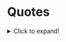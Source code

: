# Quotes
<details>
  <summary>Click to expand!</summary>
  <pre>
  > "My wealth, let son and bretheren part. Some things they cannot share.
My work well done, my noble heart, these are only mine to wear." - Jabir

> ”My heart trembles like a poor leaf.\
> The planets whirl in my dreams.\
> The stars press against my window.\
> I rotate in my sleep.\
> My bed is a warm planet.” - Marvin Mercer 

> "Silence alone is great; all else is weakness." - Alfred De Vigny

> “The beauty of a living thing is not the atoms that go into it, but the way those atoms are put together.” ― Carl Sagan

> "I seem to have been only like a boy playing on the seashore, and diverting myself in now and then finding a smoother pebble or a prettier shell than ordinary, whilst the great ocean of truth lay all undiscovered before me." - Isaac Newton

> “It is harder to crack prejudice than an atom.” ― Albert Einstein

> “In questions of science, the authority of a thousand is not worth the humble reasoning of a single individual.” — Galileo

> "In order that life should be a story or romance to us, it is necessary that a great part of it, at any rate, should be settled for us without our permission. … A man has control over many things in his life; he has control over enough things to be the hero of a novel. But if he had control over everything, there would be so much hero that there would be no novel."
— G.K. Chesterton, Heretics, 1906

> "There can be no true friends without true enemies. Unless we hate what we are not, we cannot love what we are. These are the old truths we are painfully rediscovering after a century and more of sentimental cant. Those who deny them deny their family, their heritage, their culture, their birthright, their very selves! They will not lightly be forgiven." - Michael Dibdin's novel, Dead Lagoon

> “Look again at that dot. That's here. That's home. That's us. On it everyone you love, everyone you know, everyone you ever heard of, every human being who ever was, lived out their lives. The aggregate of our joy and suffering, thousands of confident religions, ideologies, and economic doctrines, every hunter and forager, every hero and coward, every creator and destroyer of civilization, every king and peasant, every young couple in love, every mother and father, hopeful child, inventor and explorer, every teacher of morals, every corrupt politician, every "superstar," every "supreme leader," every saint and sinner in the history of our species lived there--on a mote of dust suspended in a sunbeam.”
― Carl Sagan

> "Nature and nauture's laws lay hid in night,\
God said, Let Newton be! and all was light." -Alexander Pope (Epitaph for Newton)

> “The darker the night, the brighter the stars,\
The deeper the grief, the closer is God!” ― Fyodor Dostoevsky

> "So I walk on uplands unbounded,\
> and know that there is hope\
> for that which Thou didst mold out of dust\
> to have consort with things eternal." - The Dead Sea Scrolls

> “What moves men of genius, or rather what inspires their work, is not new ideas, but their obsession with the idea that what has already been said is still not enough.”
Eugene Delacroix

> “I say let the world go to hell, but I should always have my tea.”― Fyodor Dostoevsky

> “In dreams you sometimes fall from a height, or are stabbed, or beaten, but you never feel pain.” — Dostoevsky

> “There comes a time when one must take a position that is neither safe, nor politic, nor popular, but he must take it because conscience tells him it is right.”
― Martin Luther King Jr., A Testament of Hope: The Essential Writings and Speeches

> Tranquillas etiam naufragus horret aquas.\
The shipwrecked man is afraid even of quiet waters.  - Ovid

> “Every gun that is made, every warship launched, every rocket fired signifies in the final sense, a theft from those who hunger and are not fed, those who are cold and are not clothed. This world in arms is not spending money alone. It is spending the sweat of its laborers, the genius of its scientists, the hopes of its children. This is not a way of life at all in any true sense. Under the clouds of war, it is humanity hanging on a cross of iron.”
― Dwight D. Eisenhower

> “Our character isn’t defined by the battles we win or lose, but by the battles we dare to fight.”
― Robert Beatty, Serafina and the Black Cloak

> “Everything you can imagine is real.” ― Pablo Picasso

> "Remember me as you pass by,\
> As you are now so once was I,\
> As I am now so you must be,\
> Prepare for death and follow me."

> “Man is sometimes extraordinarily, passionately, in love with suffering...” ― Fyodor Dostoevsky

> “The dog is a gentleman; I hope to go to his heaven not man's.” ― Mark Twain

> “I wish it need not have happened in my time," said Frodo.\
"So do I," said Gandalf, "and so do all who live to see such times. But that is not for them to decide. All we have to decide is what to do with the time that is given us.” ― J.R.R. Tolkien

> “We read to know we're not alone.” ― William Nicholson

> “All war is a symptom of man's failure as a thinking animal.” ― John Steinbeck

> "They ayes have 119, the noes 56. The constitutional majority of two thirds having voted in the affirmative, the joint resolution has passed." - House speaker Schuyler Colfax (1st Feb 1856 on 13th Amedment)

> “If you wish to glimpse inside a human soul and get to know a man, don't bother analyzing his ways of being silent, of talking, of weeping, of seeing how much he is moved by noble ideas; you will get better results if you just watch him laugh. If he laughs well, he's a good man.” ― Fyodor Dostoevsky

> “He who fears death either fears to lose all sensation or fears new sensations. In reality, you will either feel nothing at all, and therefore nothing evil, or else, if you can feel any sensations, you will be a new creature, and so will not have ceased to have life.” — Marcus Aurelius

> “To live is the rarest thing in the world. Most people exist, that is all.” ― Oscar Wilde

> Legasov: [showing pictures of the damaged reactor] The atom is a humbling thing.
> 
> General Nikolai Tarakanov: It's not humbling, it's humiliating. Why is the core still exposed to the air? Why have we not already covered it up?
> 
> Legasov: We want to, but we can't get close enough. The debris on the roof is graphite from the core itself. Until we can push it off the roof back into the reactor, it'll kill anyone who gets near it. You see the roof is in three levels. We've named them. The small one here is Katya, one thousand roentgen per hour. Presume two hours of exposure is fatal. The one on the side, Nina, two thousand roentgen. One hour, fatal.
> 
> Tarakanov: We used remote-controlled bulldozers in Afghanistan.
> 
> Shcherbina: Too heavy. They'd fall right through.
> 
> Tarakanov: So then...?
> 
> Legasov: Moon rovers. Lunokhod STR-1s. They're light. And if we line them with lead, they can withstand the radiation.
> 
> Shcherbina: We couldn't put a man on the Moon. At least we can keep a man off the roof.
> Legasov: That is the most important thing, General. Under no circumstances can men go up there.
> 
> Tarakanov: What about this large section here?
> 
> Shcherbina: [grimly] Masha.
> 
> Legasov: Twelve thousand roentgen. If you were to stand there in full protective gear head-to-toe for two minutes, your life expectancy would be cut in half. By three minutes, you're dead within months. Even our lunar rovers won't work on Masha. That amount of gamma radiation penetrates everything. The particles literally shred the circuits in microchips apart. If it's more complicated than a light switch, Masha will destroy it.
> 
> Shcherbina: It would be fair to say that that piece of roof is the most dangerous place on Earth.

> “I can never read all the books I want; I can never be all the people I want and live all the lives I want. I can never train myself in all the skills I want. And why do I want? I want to live and feel all the shades, tones and variations of mental and physical experience possible in my life. And I am horribly limited.” ― Sylvia Plath, The Unabridged Journals of Sylvia Plath

> “In a good bookroom you feel in some mysterious way that you are absorbing the wisdom contained in all the books through your skin, without even opening them.” ― Mark Twain

> "Boats tell us stories, too. The stories of the people who designed and built them, of those who have sailed them down rivers and across the seas. They tell of the ocean, its seascapes, and the storms the sailors have battled. The English refer to ships as she. A boat isn’t an object but a being in its own right. The experience of sailing at night is similar to the intimacy of writing. Because there is the same abandon, a complete relinquishment: sailing at night is to allow yourself to surrender, to let yourself go. It’s to have absolute faith in your boat, which, like the writer’s pen, sometimes makes you think that it is the one deciding which route to take. But you have to stay on course. Know how to maneuver under a moonless sky that merges with the sea and not allow yourself to be intoxicated by the sensation of flying. When the powerful swell tosses the hull, raises it up, and sweeps it along in eddies of foam. When the words seem to align themselves so perfectly that you almost forget what you are writing about. Then you have to keep your eyes on the faint light coming from the compass. It indicates the direction. The end point that should never be lost from sight."

> "The only true wisdom lives far from mankind, out in great loneliness, and can be reached only through suffering. Privation and suffering alone open the mind to all that is hidden to others" - Igjugarjuk  (A shaman from Caribou Eskimo tribe in northern Canada told this to European visitors )

> “Deep in the meadow, hidden far away
> A cloak of leaves, a moonbeam ray
> Forget your woes and let your troubles lay
> And when it's morning again, they'll wash away
> Here it's safe, here it's warm
> Here the daisies guard you from every harm
> Here your dreams are sweet and tomorrow brings them true
> Here is the place where I love you.” ― Suzanne Collins, The Hunger Games

> “Perhaps one did not want to be loved so much as to be understood.” ― George Orwell, 1984

> “If the world were merely seductive, that would be easy. If it were merely challenging, that would be no problem. But I arise in the morning torn between a desire to improve the world and a desire to enjoy the world. This makes it hard to plan the day.” ― E.B. White


> “Out beyond ideas of wrongdoing\
and rightdoing there is a field.\
I'll meet you there.\
When the soul lies down in that grass\
the world is too full to talk about.” ― Rumi

> “For those who believe in God, most of the big questions are answered. But for those of us who can't readily accept the God formula, the big answers don't remain stone-written. We adjust to new conditions and discoveries. We are pliable. Love need not be a command nor faith a dictum. I am my own god. We are here to unlearn the teachings of the church, state, and our educational system. We are here to drink beer. We are here to kill war. We are here to laugh at the odds and live our lives so well that Death will tremble to take us.” ― Charles Bukowski

> “You get a little moody sometimes but I think that's because you like to read. People that like to read are always a little fucked up.” ― Pat Conroy, The Prince of Tides

> “There is no greater agony than bearing an untold story inside you.” ― Maya Angelou


> “One day I will find the right words, and they will be simple.” ― Jack Kerouac, The Dharma Bums

> “Faithless is he that says farewell when the road darkens.” ― J.R.R. Tolkien, The Fellowship of the Ring

> “If you remember me, then I don't care if everyone else forgets.” ― Haruki Murakami, Kafka on the Shore

> “So please, oh please, we beg, we pray,\
Go throw your TV set away,\
And in its place you can install\
A lovely bookshelf on the wall.\
Then fill the shelves with lots of books.” ― Roald Dahl, Charlie and the Chocolate Factory

> “There is always some madness in love. But there is also always some reason in madness.” ― Friedrich Nietzsche

> “You think your pain and your heartbreak are unprecedented in the history of the world, but then you read. It was books that taught me that the things that tormented me most were the very things that connected me with all the people who were alive, who had ever been alive.” ― James Baldwin

> “The world is indeed full of peril, and in it there are many dark places; but still there is much that is fair, and though in all lands love is now mingled with grief, it grows perhaps the greater.” ― J.R.R. Tolkien, The Fellowship of the Ring

> “Somewhere, something incredible is waiting to be known.” ― Carl Sagan

> “Everyone should be able to do one card trick, tell two jokes, and recite three poems, in case they are ever trapped in an elevator.” ― Lemony Snicket, Horseradish

> “A poem begins as a lump in the throat, a sense of wrong, a homesickness, a lovesickness.” ― Robert Frost

> “You must have chaos within you to give birth to a dancing star.” ― Friedrich Nietzsche

> “Once you can accept the universe as matter expanding into nothing that is something, wearing stripes with plaid comes easy.” ― Einstein

> “Stop acting so small. You are the universe in ecstatic motion.” ― Rumi

> “I like living. I have sometimes been wildly, despairingly, acutely miserable, racked with sorrow; but through it all I still know quite certainly that just to be alive is a grand thing.” ― Agatha Christie

> “Pain and suffering are always inevitable for a large intelligence and a deep heart. The really great men must, I think, have great sadness on earth.” ― Fyodor Dostoevsky, Crime and Punishment

> “The minute I heard my first love story,\
I started looking for you, not knowing\
how blind that was.\
Lovers don't finally meet somewhere.\
They're in each other all along.” ― Mawlana Jalal-al-Din Rumi, The Illuminated Rumi

> “Mere color, unspoiled by meaning, and unallied with definite form, can speak to the soul in a thousand different ways.” – Oscar Wilde

> "A physicist is just an atom's way of looking at itself." -Neils Bohr

> “Perhaps when we find ourselves wanting everything, it is because we are dangerously close to wanting nothing.” ― Sylvia Plath

> “It's enough for me to be sure that you and I exist at this moment.” ― Gabriel García Márquez, One Hundred Years of Solitude

> “The Road goes ever on and on\
Down from the door where it began.\
Now far ahead the Road has gone,\
And I must follow, if I can,\
Pursuing it with eager feet,\
Until it joins some larger way\
Where many paths and errands meet.\
And whither then? I cannot say” ― J.R.R. Tolkien, The Fellowship of the Ring

> “How vain it is to sit down to write when you have not stood up to live.” ― Henry David Thoreau

> "I want to tell you a story about a man. While everyone was laughing and drinking, he would just walk until he reached the exact same spot, where he'd sit with his back to all those people. And while he did everything he possibly could to signal to the world that he wanted to be left alone more than anything, he hoped that someone passing would understand that what he really wanted was the exact opposite. And that this someone would sit next to him and strike up a conversation. I was that man... and you were that someone." - Alex (London Spy)

> “I have the choice of being constantly active and happy or introspectively passive and sad. Or I can go mad by ricocheting in between.” ― Sylvia Plath, The Unabridged Journals of Sylvia Plath

> “Reality is merely an illusion, albeit a very persistent one.” ― Albert Einstein

> “When I am with you, we stay up all night.\
When you're not here, I can't go to sleep.\
Praise God for those two insomnias!\
And the difference between them.” ― Rumi

> “Sometimes when I look at you, I feel I'm gazing at a distant star.\
It's dazzling, but the light is from tens of thousands of years ago.\
Maybe the star doesn't even exist any more. Yet sometimes that light seems more real to me than anything.” ― Haruki Murakami, South of the Border, West of the Sun

> “Cowards die many times before their deaths;\
The valiant never taste of death but once.\
Of all the wonders that I yet have heard,\
It seems to me most strange that men should fear;\
Seeing that death, a necessary end,\
Will come when it will come.” ― William Shakespeare, Julius Caesar

> "Now, I am become Death, the destroyer of worlds." - Robert Oppenheimer quoted from Bhagvadgita on 16th July 1945, 05:29:53 in Alamogordo, Mexico

> “Still round the corner there may wait\
A new road or a secret gate\
And though I oft have passed them by\
A day will come at last when I\
Shall take the hidden paths that run\
West of the Moon, East of the Sun.” ― J.R.R. Tolkien

> “There are some things you can't share without ending up liking each other, and knocking out a twelve-foot mountain troll is one of them.” ― J. K. Rowling, Harry Potter and the Sorcerer's Stone

> “The best moments in reading are when you come across something – a thought, a feeling, a way of looking at things – which you had thought special and particular to you. Now here it is, set down by someone else, a person you have never met, someone even who is long dead. And it is as if a hand has come out and taken yours.” ― Alan Bennett, The History Boys

> “You think your pain and your heartbreak are unprecedented in the history of the world, but then you read.” ― James Baldwin

> “History of science and technology has consistently taught us that scientific advances in basic understanding have sooner or later led to technical and industrial applications that have revolutionized our way of life. It seems to me improbable that this effort to get at the structure of matter should be an exception to this rule. What is less certain, and what we all fervently hope, is that man will soon grow sufficiently adult to make good use of the powers that he acquires over nature.” -Enrico Fermi, The Future of Nuclear Physics, unpublished address, Rochester, NY, January 10, 1953, EFP, box 53.

> “In a time of deceit telling the truth is a revolutionary act.” ― George Orwell

> “And when at last you find someone to whom you feel you can pour out your soul, you stop in shock at the words you utter— they are so rusty, so ugly, so meaningless and feeble from being kept in the small cramped dark inside you so long.” ― Sylvia Plath, The Unabridged Journals of Sylvia Plath

> “I love you as certain dark things are to be loved,\
in secret, between the shadow and the soul.” ― Pablo Neruda, 100 Love Sonnets

> “Pain and suffering are always inevitable for a large intelligence and a deep heart. The really great men must, I think, have great sadness on earth.” ― Fyodor Dostoevsky, Crime and Punishment

> “Do not be afraid; our fate\
Cannot be taken from us; it is a gift.” ― Dante Alighieri, Inferno

> “An expert is a person who has made all the mistakes that can be made in a very narrow field.” ― Niels Bohr

> "The mathematics clearly called for a set of underlying elementary objects-at that time we needed three types of them-elementary objects that could be combined three at a time in different ways to make all the heavy particles we knew. ... I needed a name for them and called them quarks, after the taunting cry of the gulls, "Three quarks for Muster mark," from Finnegan's Wake by the Irish writer James Joyce." - Murray Gell-Mann

> "Enthusiasm is followed by disappointment and even depression, and then by renewed enthusiasm." - Murray Gell-Mann

> “I do not know what I may appear to the world, but to myself I seem to have been only like a boy playing on the sea-shore, and diverting myself in now and then finding a smoother pebble or a prettier shell than ordinary, whilst the great ocean of truth lay all undiscovered before me.” ― Isaac Newton

> “Every atom in your body came from a star that exploded. And, the atoms in your left hand probably came from a different star than your right hand. It really is the most poetic thing I know about physics: You are all stardust. You couldn’t be here if stars hadn’t exploded, because the elements - the carbon, nitrogen, oxygen, iron, all the things that matter for evolution and for life - weren’t created at the beginning of time. They were created in the nuclear furnaces of stars, and the only way for them to get into your body is if those stars were kind enough to explode. So, forget Jesus. The stars died so that you could be here today.” ― Lawrence M. Krauss

> “I don't want to believe. I want to know.” ― Carl Sagan

> “And in that moment, I swear we were infinite.” ― Stephen Chbosky, The Perks of Being a Wallflower

> “You must write every single day of your life... You must lurk in libraries and climb the stacks like ladders to sniff books like perfumes and wear books like hats upon your crazy heads... may you be in love every day for the next 20,000 days. And out of that love, remake a world.” ― Ray Bradbury

> “In your light I learn how to love. In your beauty, how to make poems. You dance inside my chest where no-one sees you, but sometimes I do, and that sight becomes this art.” ― Rumi

> “You develop an instant global consciousness, a people orientation, an intense dissatisfaction with the state of the world, and a compulsion to do something about it. From out there on the moon, international politics look so petty. You want to grab a politician by the scruff of the neck and drag him a quarter of a million miles out and say, ‘Look at that, you son of a bitch.” ― Edgar Mitchell

> "Sometimes I think a man could wander across the Disc all his life and not see everything there is to see," said Twoflower. "And now it seems there are lots of other worlds as well. When I think I might die without seeing a hundredth of all there is to see it makes me feel," he paused, then added, "well, humble, I suppose. And very angry, of course." - The Color of Magic, Terry Pratchett

> “He smiled understandingly-much more than understandingly. It was one of those rare smiles with a quality of eternal reassurance in it, that you may come across four or five times in life. It faced--or seemed to face--the whole eternal world for an instant, and then concentrated on you with an irresistible prejudice in your favor. It understood you just as far as you wanted to be understood, believed in you as you would like to believe in yourself, and assured you that it had precisely the impression of you that, at your best, you hoped to convey.” ― F. Scott Fitzgerald, The Great Gatsby

> "The mathematician Mark Kac divided geniuses into two classes. Ordinary ones whose achievements others will emulate, and magicians whose inventions are so astounding that it is hard to see how any human could have imagined them. Paul Dirac was one of these magicians." 

> “I loved her against reason, against promise, against peace, against hope, against happiness, against all discouragement that could be.” ― Charles Dickens, Great Expectations

> “If you have the words, there's always a chance that you'll find the way.” ― Seamus Heaney, Stepping Stones: Interviews with Seamus Heaney

> “A person often meets his destiny on the road he took to avoid it.” ― Jean de La Fontaine, Fables

> “Being with you never felt wrong. It's the one thing I did right. You're the one thing I did right.” ― Becca Fitzpatrick, Crescendo

> “It is a far, far better thing that I do, than I have ever done; it is a far, far better rest that I go to than I have ever known.” ― Charles Dickens, A Tale of Two Cities

> “I can bear any pain as long as it has meaning.” ― Haruki Murakami, 1Q84

> “I do not mind if you think slowly, but I do object when you publish more quickly than you think.” ― Wolfgang Pauli

> "I think physicists are the Peter Pans of the human race.They never grow up and they keep their curiosity." - I.I. Rabi 

> “But I didn't understand then. That I could hurt somebody so badly she would never recover. That a person can, just by living, damage another human being beyond repair.” ― Haruki Murakami

> “Es gibt keinen Gott und Dirac ist sein Prophet." (There is no God and Dirac is his Prophet.) ― Wolfgang Pauli
> 
>{A remark made during the Fifth Solvay International Conference (October 1927), after a discussion of the religious views of various physicists, at which all the participants laughed, including Dirac, as quoted in Teil und das Ganze (1969),
It is an ironic play on the Muslim statement of faith, the Shahada, often translated: 'There is no god but Allah, and Muhammad is his Prophet.'}

> “The story so far:
In the beginning the Universe was created.
This has made a lot of people very angry and been widely regarded as a bad move.”
― Douglas Adams, The Restaurant at the End of the Universe

> "Niels Bohr brainwashed a whole generation of theorists into thinking that the job (interpreting quantum theory) was done 50 years ago." - Murray Gell-Mann

> “Lovers don't finally meet somewhere. They're in each other all along.” ―  Rumi

> “The course of true love never did run smooth.” ― William Shakespeare, A Midsummer Night's Dream

> “If I read a book and it makes my whole body so cold no fire can ever warm me, I know that is poetry.” ― Emily Dickinson

> "The best that most of us can hope to achieve in physics is simply to misunderstand at a deeper level." -Wolfgang Pauli

> “Usually we walk around constantly believing ourselves. "I'm okay" we say. "I'm alright". But sometimes the truth arrives on you and you can't get it off. That's when you realize that sometimes it isn't even an answer--it's a question. Even now, I wonder how much of my life is convinced.” ― Markus Zusak, The Book Thief

> “If you wish to make an apple pie from scratch, you must first invent the universe.” ― Carl Sagan, Cosmos

> “Heaven knows we need never be ashamed of our tears, for they are rain upon the blinding dust of earth, overlying our hard hearts. I was better after I had cried, than before--more sorry, more aware of my own ingratitude, more gentle.” ― Charles Dickens, Great Expectations

> "You know that, according to quantum theory, if two particles collide with enough energy you can, in principle, with an infinitesimal probability, produce two grand pianos." -Isidor Isaac Rabi

> “Extinction is the rule. Survival is the exception.” ― Carl Sagan

> “Of pain you could wish only one thing: that it should stop. Nothing in the world was so bad as physical pain. In the face of pain there are no heroes.” ― George Orwell, 1984

> “You have enemies? Good. That means you've stood up for something, sometime in your life.” ― Winston Churchill

> “If you can feel that staying human is worth while, even when it can't have any result whatever, you've beaten them.” ― George Orwell, 1984

> "My lover asks me:\
"What is the difference between me and the sky?"\
The difference, my love,\
Is that when you laugh,\
I forget about the sky." - Nizar Qabbani (My Lover Asks Me)

> "My mother made me a scientist without ever intending to. Every other Jewish mother in Brooklyn would ask her child after school, 'So? Did you learn anything today?' But not my mother. 'Izzy,' she would say, 'did you ask a good question today?' That difference - asking good questions - made me become a scientist." - Isidor Isaac Rabi

> “It ain't what they call you, it's what you answer to.” ― W.C. Fields

> "Our knowledge of fundamental physics contains not one fruitful idea that does not carry the name of Murray Gell-Mann." - —Richard Feynman

> “When [Niels] Bohr is about everything is somehow different. Even the dullest gets a fit of brilliancy.” ― Isidor Isaac Rabi

> “There was truth and there was untruth, and if you clung to the truth even against the whole world, you were not mad.” ― George Orwell, 1984

> “The world breaks everyone and afterward many are strong at the broken places. But those that will not break it kills. It kills the very good and the very gentle and the very brave impartially. If you are none of these you can be sure it will kill you too but there will be no special hurry.” ― Ernest Hemingway, A Farewell to Arms

> “Under the spreading chestnut tree I sold you and you sold me:\
There lie they, and here lie we\
Under the spreading chestnut tree.” ― George Orwell, 1984

> “Deserves it! I daresay he does. Many that live deserve death. And some that die deserve life. Can you give it to them? Then do not be too eager to deal out death in judgement. For even the very wise cannot see all ends.” ― J.R.R. Tolkien, The Fellowship of the Ring

> “Be kind, for everyone you meet is fighting a harder battle.” ― Plato

> “There is no end\
To what a living world\
Will demand of you.”\
― Octavia E. Butler, Parable of the Sower

> “It is what you read when you don't have to that determines what you will be when you can't help it.” ― Oscar Wilde

> "I hear the loved survivors tell,\
     How naught form death could save,\
Till every sound appears a knell,\
     And every spot a grave" - Abe Lincoln

> "There is no Frigate like a Book\
To take us Lands away" - Emily Dickinson

> “A classic is a book that has never finished saying what it has to say.” ― Italo Calvino, The Uses of Literature

> “The capacity to blunder slightly is the real marvel of DNA. Without this special attribute, we would still be anaerobic bacteria and there would be no music.” ― Lewis Thomas, Lives of a Cell

> “Suddenly, there was an enormous flash of light, the brightest light I have ever seen or that I think anyone has ever seen. It blasted; it pounced; it bored its way into you. It was a vision which was seen with more than the eye. It was seen to last forever. You would wish it would stop; altogether it lasted about two seconds.
[Witnessing the first atomic bomb test explosion.]” ― Isidor Isaac Rabi

> "It is with deep grief that I learn of the death of your kind and brave Father, and, especially that it is affecting your young heart beyond what is common in such cases. In this sad world of ours, sorrow comes to all; and to the young, it comes with bitterest agony, because it takes them unawares. The older have learned to ever expect it." - Abe Lincoln to Fanny McCullogh, a young girls who lost her father in Civil War.

> “Whatever satisfies the soul is truth.” ― Walt Whitman

> "For thou art Freedom's now and Fame's,\
One of the few, the immortal names,\
That were not born to die." - Fitz-Greene Halleck

> "Homo liber nulla de re minus quam de morte cogitat; et ejus sapientia non mortis sed vitae meditatio" (Latin)\
"There is nothing over which a free man ponders less than death; his wisdom is, to meditate not on death but on life." - Spinoza's book called Ethica, ordine geometrico demonstrata (Ethics, Demonstrated in Geometrical Order)

> “We were together. I forget the rest.” ― Walt Whitman

> "Shut up and calculate!" - David Mermin (to characterize the views of many physicists regarding the interpretation of quantum mechanics/ Copenhagen Interpretation)

> "Shut up and calculate!" - David Mermin (to characterize the views of many physicists regarding the interpretation of quantum mechanics/ Copenhagen Interpretation)

> “Happiness is a warm puppy.” ― Charles M. Schulz

> "Never met - or never parted -\
We had ne'er been broken hearted" - Robert Burns

> “We don't read and write poetry because it's cute. We read and write poetry because we are members of the human race. And the human race is filled with passion. So medicine, law, business, engineering... these are noble pursuits and necessary to sustain life. But poetry, beauty, romance, love... these are what we stay alive for.” ― Walt Whitman, Leaves of Grass

> “We two have paddled in the stream,\
from morning sun till dine;\
But seas between us broad have roared\
since days of long ago.” ― Robert Burns

> “Nature composes some of her loveliest poems for the microscope and the telescope.” ― Theodore Roszak, Where the Wasteland Ends

> “I was thinking today of my greatest happiness, a walk along a cliff by the sea, and you at the end of it.” — Virginia Woolf

> "Nullum magnum ingenium sine mixture dementia fuit." (There has been no great wisdom without an element of madness.)

> “The time will come when diligent research over long periods will bring to light things which now lie hidden. A single lifetime, even though entirely devoted to the sky, would not be enough for the investigation of so vast a subject... And so this knowledge will be unfolded only through long successive ages. There will come a time when our descendants will be amazed that we did not know things that are so plain to them... Many discoveries are reserved for ages still to come, when memory of us will have been effaced.” ― Seneca, Natural Questions

> "Nemo mortalium omnibus horis sapit."\
(Of mortal men, none is wise at all times)

> “Often a very old man has no other proof of his long life than his age.” ― Lucius Annaeus Seneca, On the Shortness of Life

> "There was a young lady named Bright,\
Who could travel much faster than light.\
She set out one day,\
In a relative way,\
And returned home the previous night." 

> "Cogito, ergo sum" (I think, therefore I am)

> “Everything excellent is as difficult as it is rare.” ― Baruch Spinoza, Ethics

> "Relativity, the theorists’ creed,\
says mass increases with speed.\
My (m)ass grows when I sit it.\
Mr. Einstein, get with it;\
equate its deflation, I plead!" — Ass-tronomical by Michael R. Burch

> Schrödinger was a man of many contradictions, including his complex love life.  He often quoted :\
'Si un hombre nunca se contradice, será porque nunca dice nada.' - Miguel de Unamuno\
('If a man never contradicts himself, it may be because he never says anything.')

> “War educates the senses, calls into action the will, perfects the physical constitution, brings men into such swift and close collision in critical moments that man measures man.” ― Ralph Waldo Emerson

> “At times to be silent is to lie. You will win because you have enough brute force. But you will not convince. For to convince you need to persuade. And in order to persuade you would need what you lack: Reason and Right” ― Miguel de Unamuno

> “We feel and experience ourselves to be eternal.” ― Baruch Spinoza, Ethics

> I found the Lincoln letter (known as Bixby Letter) that was used in Saving Private Ryan. This letter is also considered one of the finest work of Lincoln.
>
> Executive Mansion,
> Washington, Nov. 21, 1864.
>
> Dear Madam,
>
> I have been shown in the files of the War Department a statement of the Adjutant General of Massachusetts that you are the mother of five sons who have died gloriously on the field of battle.
>
> I feel how weak and fruitless must be any words of mine which should attempt to beguile you from the grief of a loss so overwhelming. But I cannot refrain from tendering to you the consolation that may be found in the thanks of the Republic they died to save.
>
> I pray that our Heavenly Father may assuage the anguish of your bereavement, and leave you only the cherished memory of the loved and lost, and the solemn pride that must be yours to have laid so costly a sacrifice upon the altar of Freedom.
>
> Yours, very sincerely and respectfully,
> A. Lincoln.

> "Evil is evil Stregobor. Lesser, greater, middling, it's all the same. Proportions are negotiated, boundaries are blurred. I'm not a pious hermit. I haven't done only good in my life. But if I'm to choose between one evil and another, then I prefer not to choose at all." - Geralt of Rivia

> “It’s unbelievable how much you don’t know about the game you’ve been playing all your life.” - Mickey Mantle

> "It is remarkable how much long-term advantage people like us have gotten by trying to be consistently not stupid, instead of trying to be very intelligent." - Charlie Munger

> “We live only to discover beauty. All else is a form of waiting” ― Khalil Gibran, Sand and Foam

> “There are ships sailing to many ports, but not a single one goes where life is not painful.” ― Fernando Pessoa, The Book of Disquiet

> “My soul is impatient with itself, as with a bothersome child; its restlessness keeps growing and is forever the same. Everything interests me, but nothing holds me. I attend to everything, dreaming all the while. I'm two, and both keep their distance.” ― Fernando Pessoa , The Book of Disquiet 

> “I am not to speak to you, I am to think of you when I sit alone or\
wake at night alone,\
I am to wait, I do not doubt I am to meet you again,\
I am to see to it that I do not lose you.” ― Walt Whitman, Leaves of Grass

> “Let your soul stand cool and composed\
before a million universes.” ― Walt Whitman, Song of Myself

> “I'd woken up early, and I took a long time getting ready to exist.” ― Fernando Pessoa, The Book of Disquiet

> "I went to the woods because I wanted to live deep and suck out all the marrow of life! To put to rout all that was not life. And not, when I came to die, discover that I had not lived." - Henry David Thoreau

> “I'm astounded whenever I finish something. Astounded and distressed. My perfectionist instinct should inhibit me from finishing: it should inhibit me from even beginning. But I get distracted and start doing something. What I achieve is not the product of an act of my will but of my will's surrender. I begin because I don't have the strength to think; I finish because I don't have the courage to quit. This book is my cowardice.” ― Fernando Pessoa

> “That you are here—that life exists and identity,\
That the powerful play goes on, and you may contribute a verse” - O Me! O Life by Walt Whitman

> “But I am not perfect in my way of putting things\
Because I lack the divine simplicity\
Of being only what I appear to be.” ― Fernando Pessoa, Poems of Fernando Pessoa

> “Read the best books first, or you may not have a chance to read them at all.” ― Henry David Thoreau, A Week on the Concord and Merrimack Rivers

> “These are the days that must happen to you.” ― Walt Whitman

</pre>

</details>
